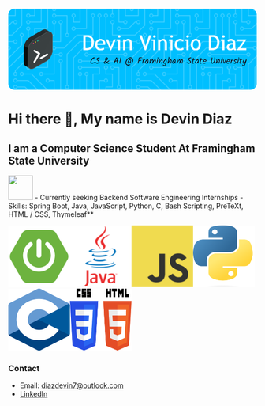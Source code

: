 ![Header](./gb-header.png)

# Hi there 👋, My name is Devin Diaz
## I am a Computer Science Student At Framingham State University
 <img src="fsu-logo.png" width="50" height="50">
- Currently seeking Backend Software Engineering Internships
- Skills: Spring Boot, Java, JavaScript, Python, C, Bash Scripting, PreTeXt, HTML / CSS, Thymeleaf**


<img src="spring-boot-img.png" width="125" height="125"><img src="java-logo.webp" width="125" height="125"><img src="javascript-img.png" width="125" height="125"><img src="py-image.png" width="125" height="125"><img src="c-img.png" width="125" height="125"><img src="html-css-img.png" width="125" height="125">

### Contact
- Email: [diazdevin7@outlook.com](mailto:diazdevin7@outlook.com)
- [LinkedIn](https://www.linkedin.com/in/diazdevin/)










